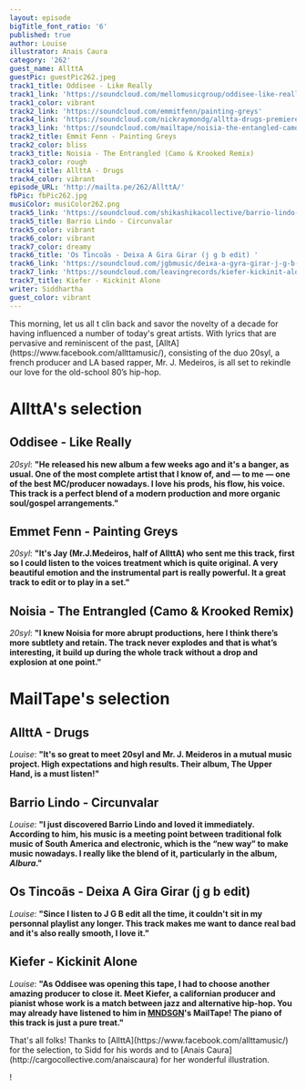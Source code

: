 ```yaml
---
layout: episode
bigTitle_font_ratio: '6'
published: true
author: Louise
illustrator: Anais Caura
category: '262'
guest_name: AllttA
guestPic: guestPic262.jpeg
track1_title: Oddisee - Like Really
track1_link: 'https://soundcloud.com/mellomusicgroup/oddisee-like-really'
track1_color: vibrant
track2_link: 'https://soundcloud.com/emmitfenn/painting-greys'
track4_link: 'https://soundcloud.com/nickraymondg/alltta-drugs-premiere'
track3_link: 'https://soundcloud.com/mailtape/noisia-the-entangled-camo-krooked-remix'
track2_title: Emmit Fenn - Painting Greys
track2_color: bliss
track3_title: Noisia - The Entrangled (Camo & Krooked Remix)
track3_color: rough
track4_title: AllttA - Drugs
track4_color: vibrant
episode_URL: 'http://mailta.pe/262/AllttA/'
fbPic: fbPic262.jpg
musiColor: musiColor262.png
track5_link: 'https://soundcloud.com/shikashikacollective/barrio-lindo-circunvalar'
track5_title: Barrio Lindo - Circunvalar
track5_color: vibrant
track6_color: vibrant
track7_color: dreamy
track6_title: 'Os Tincoãs - Deixa A Gira Girar (j g b edit) '
track6_link: 'https://soundcloud.com/jgbmusic/deixa-a-gyra-girar-j-g-b-dit'
track7_link: 'https://soundcloud.com/leavingrecords/kiefer-kickinit-alone'
track7_title: Kiefer - Kickinit Alone
writer: Siddhartha
guest_color: vibrant
---
```

<p id="introduction">This morning, let us all t clin back and savor the novelty of a decade for having influenced a number of today's great artists. With lyrics that are pervasive and reminiscent of the past, [AlltA](https://www.facebook.com/allttamusic/), consisting of the duo 20syl, a french producer and LA based rapper, Mr. J. Medeiros, is all set to rekindle our love for the old-school 80’s hip-hop.</p>

# AllttA's selection

## Oddisee - Like Really
_20syl_: **"**He released his new album a few weeks ago and it's a banger, as usual. One of the most complete artist that I know of, and — to me — one of the best MC/producer nowadays. I love his prods, his flow, his voice. This track is a perfect blend of a modern production and more organic soul/gospel arrangements.**"**

## Emmet Fenn - Painting Greys
_20syl_: **"**It's Jay (Mr.J.Medeiros, half of AllttA) who sent me this track, first so I could listen to the voices treatment which is quite original. A very beautiful emotion and the instrumental part is really powerful. It a great track to edit or to play in a set.**"**

## Noisia - The Entrangled (Camo & Krooked Remix)
_20syl_: **"**I knew Noisia for more abrupt productions, here I think there’s more subtlety and retain. The track never explodes and that is what’s interesting, it build up during the whole track without a drop and explosion at one point.**"**

# MailTape's selection

## AllttA - Drugs
_Louise_: **"**It's so great to meet 20syl and Mr. J. Meideros in a mutual music project. High expectations and high results. Their album, The Upper Hand, is a must listen!**"**

## Barrio Lindo - Circunvalar
_Louise_: **"**I just discovered Barrio Lindo and loved it immediately. According to him, his music is a meeting point between traditional folk music of South America and electronic, which is the “new way” to make music nowadays. I really like the blend of it, particularly in the album, _Albura_.**"**

## Os Tincoãs - Deixa A Gira Girar (j g b edit) 
_Louise_: **"**Since I listen to J G B edit all the time, it couldn't sit in my personnal playlist any longer. This track makes me want to dance real bad and it's also really smooth, I love it.**"**

## Kiefer - Kickinit Alone
_Louise_: **"**As Oddisee was opening this tape, I had to choose another amazing producer to close it. Meet Kiefer, a californian producer and pianist whose work is a match between jazz and alternative hip-hop. You may already have listened to him in [MNDSGN](https://www.mailta.pe/255/mndsgn/)'s MailTape! The piano of this track is just a pure treat.**"**

<p id="outroduction">That's all folks! Thanks to [AllttA](https://www.facebook.com/allttamusic/) for the selection, to Sidd for his words and to [Anais Caura](http://cargocollective.com/anaiscaura) for her wonderful illustration.</p>!
